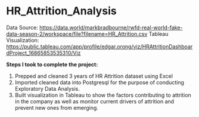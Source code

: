 # HR_Attrition_Analysis

Data Source: https://data.world/markbradbourne/rwfd-real-world-fake-data-season-2/workspace/file?filename=HR_Attrition.csv
Tableau Visualization: https://public.tableau.com/app/profile/edgar.orong/viz/HRAttritionDashboardProject_16865853535310/Viz

**Steps I took to complete the project:**
1. Prepped and cleaned 3 years of HR Attrition dataset using Excel
2.  Imported cleaned data into Postgresql for the purpose of conducting Exploratory Data Analysis.
3. Built visualization in Tableau to show the factors contributing to attrition in the company as well as monitor current drivers of attrition and prevent new ones from emerging. 
